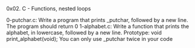 0x02. C - Functions, nested loops

0-putchar.c: Write a program that prints _putchar, followed by a new line.  The program should return 0
1-alphabet.c: Write a function that prints the alphabet, in lowercase, followed by a new line. Prototype: void print_alphabet(void); You can only use _putchar twice in your code
